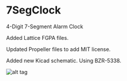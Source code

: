 7SegClock
=========

4-Digit 7-Segment Alarm Clock

Added Lattice FGPA files.

Updated Propeller files to add MIT license.

Added new Kicad schematic.
Using BZR-5338.

![alt tag](https://raw.github.com/alavas/7SegClock/FrontView.png)

